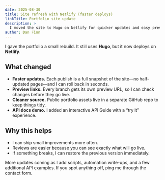 ```yaml
---
date: 2025-08-30
title: Site refresh with Netlify (faster deploys)
linkTitle: Portfolio site update
description: >
  I moved the site to Hugo on Netlify for quicker updates and easy previews.
author: Dan Finn
---
```


I gave the portfolio a small rebuild. It still uses **Hugo**, but it now deploys on **Netlify**.

## What changed
- **Faster updates.** Each publish is a full snapshot of the site—no half-updated pages—and I can roll back in seconds.
- **Preview links.** Every branch gets its own preview URL, so I can check changes before they go live.
- **Cleaner source.** Public portfolio assets live in a separate GitHub repo to keep things tidy.
- **API docs demo.** I added an interactive API Guide with a “try it” experience.

## Why this helps
- I can ship small improvements more often.
- Reviews are easier because you can see exactly what will go live.
- If something breaks, I can restore the previous version immediately.

More updates coming as I add scripts, automation write-ups, and a few additional API examples. If you spot anything off, ping me through the contact form.